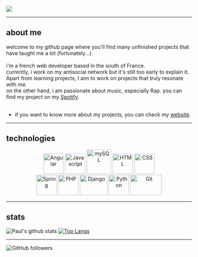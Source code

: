 ![](https://utfs.io/f/c14291bb-93c4-4359-a3d2-f2a8ace5000b-1ki63r.png)


---

## about me

welcome to my github page where you'll find many unfinished projects that have taught me a lot (fortunately...). 
<br>
<br>
i'm a french web developer based in the south of France. 
<br>
currently, i work on my antisocial network but it's still too early to explain it. Apart from learning projects, I aim to work on projects that truly resonate with me.
<br>
on the other hand, i am passionate about music, especially Rap. you can find my project on my [Spotify](https://open.spotify.com/artist/1QPBg1Edvg3dd0IudyCXBS).
<br>
<br>
- if you want to know more about my projects, you can check my [website](https://www.paulmarniquet.fr/).

---

## technologies
<p align="center">
      <img src="https://www.vectorlogo.zone/logos/angular/angular-icon.svg" alt="Angular" width="55" height="55"/>
      <img src="https://upload.vectorlogo.zone/logos/javascript/images/239ec8a4-163e-4792-83b6-3f6d96911757.svg" alt="Javascript" width="55" height="55"/> 
      <img src="https://www.vectorlogo.zone/logos/mysql/mysql-official.svg" alt="mySQL" width="66" height="66">
      <img src="https://cdn-icons-png.flaticon.com/512/1532/1532556.png" alt="HTML" width="55" height="55"/>
      <img src="https://cdn-icons-png.flaticon.com/512/732/732190.png" alt="CSS" width="55" height="55"/>
      <br>
      <img src="https://www.vectorlogo.zone/logos/springio/springio-icon.svg" alt="Spring" width="55" height="55"/>
      <img src="https://www.vectorlogo.zone/logos/php/php-icon.svg" alt="PHP" width="55" height="55"/>
      <img src="https://www.vectorlogo.zone/logos/djangoproject/djangoproject-ar21.svg" alt="Django" width="75" height="55"/>
      <img src="https://www.vectorlogo.zone/logos/python/python-icon.svg" alt="Python" width="55" height="55"/> 
      <img src="https://www.vectorlogo.zone/logos/git-scm/git-scm-ar21.svg" alt="Git" width="85" height="55"/>
</p>

---

## stats

![Paul's github stats](https://github-readme-stats.vercel.app/api?username=paulmarniquet&show_icons=true&title_color=ffc857&icon_color=8ac926&text_color=daf7dc&bg_color=151515&hide=issues&count_private=true&include_all_commits=true)
[![Top Langs](https://github-readme-stats.vercel.app/api/top-langs/?username=paulmarniquet&layout=compact&text_color=daf7dc&bg_color=151515&hide=css,html,php)](https://github.com/paulmarniquet/github-readme-stats)

---

![GitHub followers](https://img.shields.io/github/followers/paulmarniquet?style=social)
